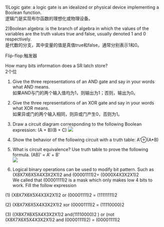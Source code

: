 1)Logic gate: a logic gate is an idealized or physical device implementing a Boolean function.  
逻辑门是实现布尔函数的理想化或物理设备。

2)Boolean algebra: is the branch of algebra in which the values of the variables are the truth values true and false, usually denoted 1 and 0 respectively.  
是代数的分支，其中变量的值是真值true和false，通常分别表示1和0。

Flip-flop:触发器  

How many bits information does a SR latch store?  
2个位

1) Give the three representations of an AND gate and say in your words what AND means.   
如果AND与门的两个输入值均为1，则输出为1；否则，输出为0。
2) Give the three representations of an XOR gate and say in your words what XOR means.  
如果异或门的两个输入相同，则异或门产生0，否则为1。
3) Draw a circuit diagram corresponding to the following Boolean expression: (A + B)(B + C)
![](http://thyrsi.com/t6/393/1540213139x-1404775437.png)
4) Show the behavior of the following circuit with a truth table:
A'⊕(A*B)
5) What is circuit equivalence? Use truth table to prove the following formula. (AB)’ = A’ + B’  
![](http://thyrsi.com/t6/393/1540213887x1822611263.png)

7) Logical binary operations can be used to modify bit pattern. Such as  
(X8X7X6X5X4X3X2X1)2 and (00001111)2= (0000X4X3X2X1)2   
We called that (00001111)2 is a mask which only makes low 4 bits to work. Fill the follow expression   

(1)  (X8X7X6X5X4X3X2X1)2 or (00001111)2 = (11111111)2  

(2)  (X8X7X6X5X4X3X2X1)2 xor (00001111)2 = (11110000)2   

(3)  ((X8X7X6X5X4X3X2X1)2 and(11110000)2 ) or  (not (X8X7X6X5X4X3X2X1)2 and (00001111)2)  =  (00001111)2
 
